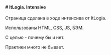 <h4># ItLogia. Intensive</h4>
<p>Страница сделана в ходе интенсива от ItLogia.</p>
<p>Использованы HTML, CSS, JS, БЭМ.</p>
<p>С целью - почему бы и нет. </p>
<p>Практики много не бывает.</p>
